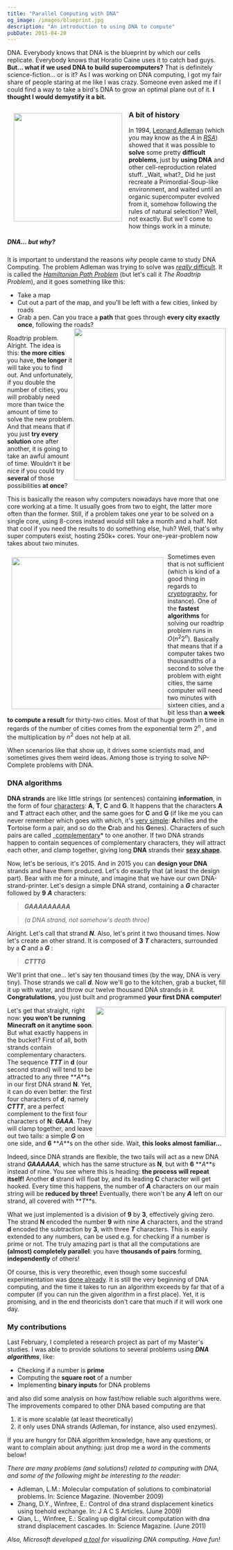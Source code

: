 ```yaml
---
title: "Parallel Computing with DNA"
og_image: /images/blueprint.jpg
description: "An introduction to using DNA to compute"
pubDate: 2015-04-20
---
```


DNA. Everybody knows that DNA is the blueprint by which our cells replicate.
Everybody knows that Horatio Caine uses it to catch bad guys. **But... what if
we used DNA to build supercomputers?** That is definitely science-fiction... or
is it? As I was working on DNA computing, I got my fair share of people staring
at me like I was crazy. Someone even asked me if I could find a way to take a
bird's DNA to grow an optimal plane out of it. **I thought I would demystify it
a bit.**

<!--more-->

<img src="/images/blueprint.jpg" style="float:left;width:250px;padding:15px" />

### A bit of history

In 1994, [Leonard Adleman](https://en.wikipedia.org/wiki/Leonard_Adleman)
(which you may know as the _A_ in
_[RSA](<https://en.wikipedia.org/wiki/RSA_(cryptosystem)>)_) showed that it was
possible to **solve** some pretty **difficult problems**, just by **using DNA**
and other cell-reproduction related stuff. \_Wait, what?_ Did he just recreate a
Primordial-Soup-like environment, and waited until an organic supercomputer
evolved from it, somehow following the rules of natural selection? Well, not
exactly. But we'll come to how things work in a minute.

##### DNA... but why?

It is important to understand the reasons _why_ people came to study DNA
Computing. The problem Adleman was trying to solve was [_really_
difficult](https://en.wikipedia.org/wiki/NP-complete). It is called the
_[Hamiltonian Path
Problem](https://en.wikipedia.org/wiki/Hamiltonian_path_problem)_ (but let's
call it _The Roadtrip Problem_), and it goes something like this:

- Take a map
- Cut out a part of the map, and you'll be left with a few cities, linked by roads
- Grab a pen. Can you trace a **path** that goes through **every city exactly once**, following the roads?
  <img src="/images/hamilton.jpg" style="float:right;width:350px"/>

Roadtrip problem. Alright. The idea is this: **the more cities** you have,
**the longer** it will take you to find out. And unfortunately, if you double
the number of cities, you will probably need more than twice the amount of time
to solve the new problem. And that means that if you just **try every
solution** one after another, it is going to take an awful amount of time.
Wouldn't it be nice if you could try **several** of those possibilities **at
once**?

This is basically the reason why computers nowadays have more that one core working at a time. It usually goes from two to eight, the latter more often than the former. Still, if a problem takes one year to be solved on a single core, using 8-cores instead would still take a month and a half. Not that cool if you need the results to do something else, huh? Well, that's why super computers exist, hosting 250k+ cores. Your one-year-problem now takes about two minutes.

<img src="/images/cities-comarison.jpg"
style="float:left;width:350px;padding:10px"/>
Sometimes even that is not sufficient (which is kind of a good thing in regards
to [cryptography](https://en.wikipedia.org/wiki/Public-key_cryptography), for
instance). One of the **fastest algorithms** for solving our roadtrip problem
runs in $O(n^2 2^n)$. Basically that means that if a computer takes two
thousandths of a second to solve the problem with eight cities, the same
computer will need two minutes with sixteen cities, and a bit less than **a
week to compute a result** for thirty-two cities. Most of that huge growth in
time in regards of the number of cities comes from the exponential term $2^n$
, and the multiplication by $n^2$ does not help at all.

When scenarios like that show up, it drives some scientists mad, and sometimes
gives them weird ideas. Among those is trying to solve NP-Complete problems
with DNA.

### DNA algorithms

**DNA strands** are like little strings (or sentences) containing
**information**, in the form of four
[characters](https://en.wikipedia.org/wiki/Nucleobase): **A**, **T**, **C** and
**G**. It happens that the characters **A** and **T** attract each other, and
the same goes for **C** and **G** (if like me you can never remember which goes
with which, it's [very
simple](http://www.amazon.com/Gödel-Escher-Bach-Eternal-Golden/dp/0465026567):
**A**chilles and the **T**ortoise form a pair, and so do the **C**rab and his
**G**enes). Characters of such pairs are called
_[complementary](<https://en.wikipedia.org/wiki/Complementarity_(molecular*biology)>)*
to one another. If two DNA strands happen to contain sequences of complementary
characters, they will attract each other, and clamp together, giving long
**DNA** strands their **[sexy
shape](https://en.wikipedia.org/wiki/Nucleic_acid_double_helix)**.

Now, let's be serious, it's 2015. And in 2015 you can **design your DNA**
strands and have them produced. Let's do exactly that (at least the design
part). Bear with me for a minute, and imagine that we have our own
DNA-strand-printer. Let's design a simple DNA strand, containing a **_G_**
character followed by **9** **_A_** characters:

> **_GAAAAAAAAA_**

> _(a DNA strand, not somehow's death throe)_

Alright. Let's call that strand **_N_**. Also, let's print it two thousand
times. Now let's create an other strand. It is composed of **3** **_T_**
characters, surrounded by a **_C_** and a **_G_** :

> **_CTTTG_**

We'll print that one... let's say ten thousand times (by the way, DNA is very
tiny). Those strands we call **_d_**. Now we'll go to the kitchen, grab a
bucket, fill it up with water, and throw our twelve thousand DNA strands in it.
**Congratulations**, you just built and programmed **your first DNA computer**!

<img src="/images/nine-minus-three.jpg" style="width:300px;float:right"/>

Let's get that straight, right now: **you won't be running Minecraft on it
anytime soon**. But what exactly happens in the bucket? First of all, both
strands contain complementary characters. The sequence **_TTT_** in **d** (our
second strand) will tend to be attracted to any three **_A_**s in our first DNA
strand **N**. Yet, it can do even better: the first four characters of **d**,
namely **_CTTT_**, are a perfect complement to the first four characters of
**N**: **_GAAA_**. They will clamp together, and leave out two tails: a simple
**_G_** on one side, and **6** **_A_**s on the other side. Wait, **this looks
almost familiar...**

Indeed, since DNA strands are flexible, the two tails will act as a new DNA
strand **_GAAAAAA_**, which has the same structure as **N**, but with **6**
**_A_**s instead of nine. You see where this is heading: **the process will
repeat itself!** Another **d** strand will float by, and its leading **C**
character will get hooked. Every time this happens, the number of **_A_**
characters on our main string will be **reduced by three!** Eventually, there
won't be any **_A_** left on our strand, all covered with **_T_**s.

What we just implemented is a division of **9** by **3**, effectively giving
zero. The strand **N** encoded the number **9** with nine **_A_** characters,
and the strand **d** encoded the subtraction by **3**, with three **_T_**
characters. This is easily extended to any numbers, can be used e.g. for
checking if a number is prime or not. The truly amazing part is that all the
computations are **(almost) completely parallel**: you have **thousands of
pairs** forming, **independently** of others!

Of course, this is very theorethic, even though some succesful experimentation
was [done already](http://www.dna.caltech.edu/~winfree/). It is still the very
beginning of DNA computing, and the time it takes to run an algorithm exceeds
by far that of a computer (if you can run the given algorithm in a first
place). Yet, it is promising, and in the end theoricists don't care that much
if it will work one day.

### My contributions

Last February, I completed a research project as part of my Master's studies. I
was able to provide solutions to several problems using **_DNA algorithms_**,
like:

- Checking if a number is **prime**
- Computing the **square root** of a number
- Implementing **binary inputs** for DNA problems

and also did some analysis on how fast/how reliable such algorithms were. The
improvements compared to other DNA based computing are that

1. it is more scalable (at least theoretically)
2. it only uses DNA strands (Adleman, for instance, also used enzymes).

If you are hungry for DNA algorithm knowledge, have any questions, or want to
complain about anything: just drop me a word in the comments below!

_There are many problems (and solutions!) related to computing with DNA, and
some of the following might be interesting to the reader:_

- Adleman, L.M.: Molecular computation of solutions to combinatorial problems. In: Science Magazine. (November 2009)
- Zhang, D.Y., Winfree, E.: Control of dna strand displacement kinetics using toehold exchange. In: J A C S Articles. (June 2009)
- Qian, L., Winfree, E.: Scaling up digital circuit computation with dna strand displacement cascades. In: Science Magazine. (June 2011)

_Also, Microsoft developed [a tool](http://research.microsoft.com/en-us/projects/dna/) for visualizing DNA computing. Have fun!_
